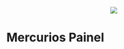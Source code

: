 
<p align="center">
  <img src="https://camo.githubusercontent.com/5b24174ec670ff665635bf14fda5e4f39f499017/687474703a2f2f6d6572637572696f732e696e2f736974652f6173736574732f696d672f6c6f676f2d6d6572637572696f732e706e67">
</p>

# Mercurios Painel